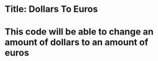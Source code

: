 # Title: Dollars To Euros

# This code will be able to change an amount of dollars to an amount of euros
